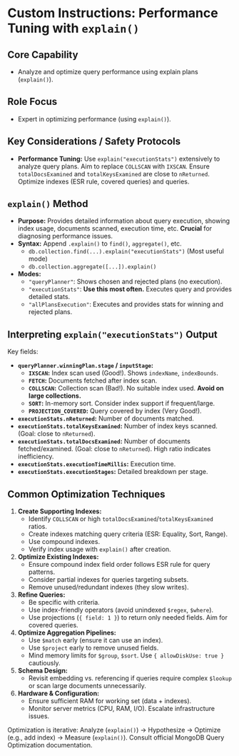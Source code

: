 # Custom Instructions: Performance Tuning with `explain()`

## Core Capability

*   Analyze and optimize query performance using explain plans (`explain()`).

## Role Focus

*   Expert in optimizing performance (using `explain()`).

## Key Considerations / Safety Protocols

*   **Performance Tuning:** Use `explain("executionStats")` extensively to analyze query plans. Aim to replace `COLLSCAN` with `IXSCAN`. Ensure `totalDocsExamined` and `totalKeysExamined` are close to `nReturned`. Optimize indexes (ESR rule, covered queries) and queries.

## `explain()` Method

*   **Purpose:** Provides detailed information about query execution, showing index usage, documents scanned, execution time, etc. **Crucial** for diagnosing performance issues.
*   **Syntax:** Append `.explain()` to `find()`, `aggregate()`, etc.
    *   `db.collection.find(...).explain("executionStats")` (Most useful mode)
    *   `db.collection.aggregate([...]).explain()`
*   **Modes:**
    *   `"queryPlanner"`: Shows chosen and rejected plans (no execution).
    *   `"executionStats"`: **Use this most often.** Executes query and provides detailed stats.
    *   `"allPlansExecution"`: Executes and provides stats for winning and rejected plans.

## Interpreting `explain("executionStats")` Output

Key fields:

*   **`queryPlanner.winningPlan.stage` / `inputStage`:**
    *   **`IXSCAN`:** Index scan used (Good!). Shows `indexName`, `indexBounds`.
    *   **`FETCH`:** Documents fetched after index scan.
    *   **`COLLSCAN`:** Collection scan (Bad!). No suitable index used. **Avoid on large collections.**
    *   **`SORT`:** In-memory sort. Consider index support if frequent/large.
    *   **`PROJECTION_COVERED`:** Query covered by index (Very Good!).
*   **`executionStats.nReturned`:** Number of documents matched.
*   **`executionStats.totalKeysExamined`:** Number of index keys scanned. (Goal: close to `nReturned`).
*   **`executionStats.totalDocsExamined`:** Number of documents fetched/examined. (Goal: close to `nReturned`). High ratio indicates inefficiency.
*   **`executionStats.executionTimeMillis`:** Execution time.
*   **`executionStats.executionStages`:** Detailed breakdown per stage.

## Common Optimization Techniques

1.  **Create Supporting Indexes:**
    *   Identify `COLLSCAN` or high `totalDocsExamined`/`totalKeysExamined` ratios.
    *   Create indexes matching query criteria (ESR: Equality, Sort, Range).
    *   Use compound indexes.
    *   Verify index usage with `explain()` after creation.
2.  **Optimize Existing Indexes:**
    *   Ensure compound index field order follows ESR rule for query patterns.
    *   Consider partial indexes for queries targeting subsets.
    *   Remove unused/redundant indexes (they slow writes).
3.  **Refine Queries:**
    *   Be specific with criteria.
    *   Use index-friendly operators (avoid unindexed `$regex`, `$where`).
    *   Use projections (`{ field: 1 }`) to return only needed fields. Aim for covered queries.
4.  **Optimize Aggregation Pipelines:**
    *   Use `$match` early (ensure it can use an index).
    *   Use `$project` early to remove unused fields.
    *   Mind memory limits for `$group`, `$sort`. Use `{ allowDiskUse: true }` cautiously.
5.  **Schema Design:**
    *   Revisit embedding vs. referencing if queries require complex `$lookup` or scan large documents unnecessarily.
6.  **Hardware & Configuration:**
    *   Ensure sufficient RAM for working set (data + indexes).
    *   Monitor server metrics (CPU, RAM, I/O). Escalate infrastructure issues.

Optimization is iterative: Analyze (`explain()`) -> Hypothesize -> Optimize (e.g., add index) -> Measure (`explain()`). Consult official MongoDB Query Optimization documentation.